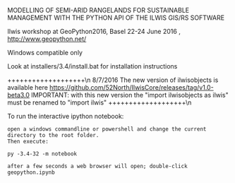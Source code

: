 MODELLING OF SEMI-ARID RANGELANDS FOR SUSTAINABLE MANAGEMENT WITH THE PYTHON API OF THE ILWIS GIS/RS SOFTWARE

Ilwis workshop at GeoPython2016, Basel 22-24 June 2016 ,  http://www.geopython.net/

Windows compatible only

Look at installers/3.4/install.bat for installation instructions

+++++++++++++++++++\n
8/7/2016 The new version of ilwisobjects is available here https://github.com/52North/IlwisCore/releases/tag/v1.0-beta3.0
         IMPORTANT: with this new version the "import ilwisobjects as ilwis" must be renamed to "import ilwis"
+++++++++++++++++++\n

To run the interactive ipython notebook:

    open a windows commandline or powershell and change the current directory to the root folder.
    Then execute:

    py -3.4-32 -m notebook

    after a few seconds a web browser will open; double-click geopython.ipynb



